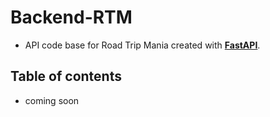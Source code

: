 # Backend-RTM
* API code base for Road Trip Mania created with **[FastAPI](https://fastapi.tiangolo.com/)**.


## Table of contents
* coming soon